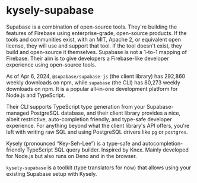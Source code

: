 # kysely-supabase

Supabase is a combination of open-source tools. They're building the features of Firebase using enterprise-grade, open-source products. If the tools and communities exist, with an MIT, Apache 2, or equivalent open license, they will use and support that tool. If the tool doesn't exist, they build and open-source it themselves. Supabase is not a 1-to-1 mapping of Firebase. Their aim is to give developers a Firebase-like developer experience using open-source tools.

As of Apr 6, 2024, `@supabase/supabase-js` (the client library) has 292,860 weekly downloads on npm, while `supabase` (the CLI) has 80,273 weekly downloads on npm. It is a popular all-in-one development platform for Node.js and TypeScript.

Their CLI supports TypeScript type generation from your Supabase-managed PostgreSQL database, and their client library provides a nice, albeit restrictive, auto-completion friendly, and type-safe developer experience. For anything beyond what the client library's API offers, you're left with writing raw SQL and using PostgreSQL drivers like `pg` or `postgres`.

Kysely (pronounced “Key-Seh-Lee”) is a type-safe and autocompletion-friendly TypeScript SQL query builder. Inspired by Knex. Mainly developed for Node.js but also runs on Deno and in the browser.

`kysely-supabase` is a toolkit (type translators for now) that allows using your existing Supabase setup with Kysely.
